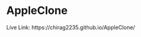 # AppleClone


<p>Live Link: <a style="color:"blue"">https://chirag2235.github.io/AppleClone/</a></p>
